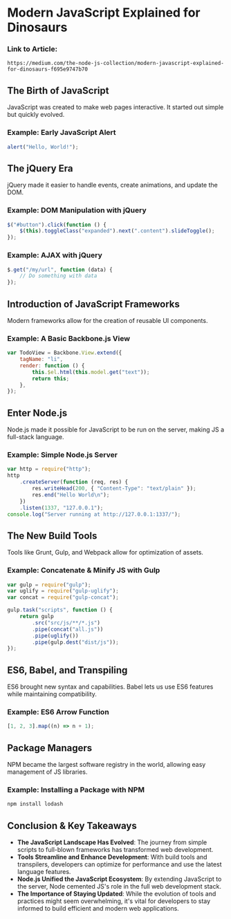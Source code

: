 # Modern JavaScript Explained for Dinosaurs

### Link to Article:

`https://medium.com/the-node-js-collection/modern-javascript-explained-for-dinosaurs-f695e9747b70`

## The Birth of JavaScript

JavaScript was created to make web pages interactive. It started out simple but quickly evolved.

### Example: Early JavaScript Alert

```javascript
alert("Hello, World!");
```

## The jQuery Era

jQuery made it easier to handle events, create animations, and update the DOM.

### Example: DOM Manipulation with jQuery

```javascript
$("#button").click(function () {
	$(this).toggleClass("expanded").next(".content").slideToggle();
});
```

### Example: AJAX with jQuery

```javascript
$.get("/my/url", function (data) {
	// Do something with data
});
```

## Introduction of JavaScript Frameworks

Modern frameworks allow for the creation of reusable UI components.

### Example: A Basic Backbone.js View

```javascript
var TodoView = Backbone.View.extend({
	tagName: "li",
	render: function () {
		this.$el.html(this.model.get("text"));
		return this;
	},
});
```

## Enter Node.js

Node.js made it possible for JavaScript to be run on the server, making JS a full-stack language.

### Example: Simple Node.js Server

```javascript
var http = require("http");
http
	.createServer(function (req, res) {
		res.writeHead(200, { "Content-Type": "text/plain" });
		res.end("Hello World\n");
	})
	.listen(1337, "127.0.0.1");
console.log("Server running at http://127.0.0.1:1337/");
```

## The New Build Tools

Tools like Grunt, Gulp, and Webpack allow for optimization of assets.

### Example: Concatenate & Minify JS with Gulp

```javascript
var gulp = require("gulp");
var uglify = require("gulp-uglify");
var concat = require("gulp-concat");

gulp.task("scripts", function () {
	return gulp
		.src("src/js/**/*.js")
		.pipe(concat("all.js"))
		.pipe(uglify())
		.pipe(gulp.dest("dist/js"));
});
```

## ES6, Babel, and Transpiling

ES6 brought new syntax and capabilities. Babel lets us use ES6 features while maintaining compatibility.

### Example: ES6 Arrow Function

```javascript
[1, 2, 3].map((n) => n + 1);
```

## Package Managers

NPM became the largest software registry in the world, allowing easy management of JS libraries.

### Example: Installing a Package with NPM

```bash
npm install lodash
```

## Conclusion & Key Takeaways

- **The JavaScript Landscape Has Evolved**: The journey from simple scripts to full-blown frameworks has transformed web development.
- **Tools Streamline and Enhance Development**: With build tools and transpilers, developers can optimize for performance and use the latest language features.
- **Node.js Unified the JavaScript Ecosystem**: By extending JavaScript to the server, Node cemented JS's role in the full web development stack.
- **The Importance of Staying Updated**: While the evolution of tools and practices might seem overwhelming, it's vital for developers to stay informed to build efficient and modern web applications.
